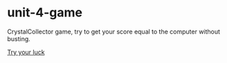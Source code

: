 # unit-4-game
CrystalCollector game, try to get your score equal to the computer without busting. 

[Try your luck](https://dcoco1890.github.io/unit-4-game/)
